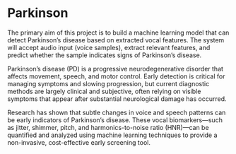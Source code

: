 # Parkinson
The primary aim of this project is to build a machine learning model that can detect Parkinson’s disease based on extracted vocal features. The system will accept audio input (voice samples), extract relevant features, and predict whether the sample indicates signs of Parkinson’s disease.

Parkinson’s disease (PD) is a progressive neurodegenerative disorder that affects movement, speech, and motor control. Early detection is critical for managing symptoms and slowing progression, but current diagnostic methods are largely clinical and subjective, often relying on visible symptoms that appear after substantial neurological damage has occurred.

Research has shown that subtle changes in voice and speech patterns can be early indicators of Parkinson’s disease. These vocal biomarkers—such as jitter, shimmer, pitch, and harmonics-to-noise ratio (HNR)—can be quantified and analyzed using machine learning techniques to provide a non-invasive, cost-effective early screening tool.
